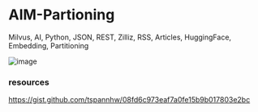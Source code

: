 # AIM-Partioning
Milvus, AI, Python, JSON, REST, Zilliz, RSS, Articles, HuggingFace, Embedding, Partitioning



![image](https://github.com/user-attachments/assets/202fd550-b55f-4586-b26f-628b588148b5)




### resources

https://gist.github.com/tspannhw/08fd6c973eaf7a0fe15b9b017803e2bc

